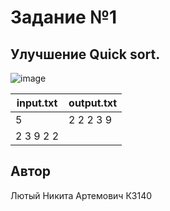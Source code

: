 # Задание №1
##  Улучшение Quick sort.

![image](https://github.com/user-attachments/assets/7c1bfcbc-3682-4c65-88a5-e5c8b6324504)


| input.txt | output.txt |
|-----------|------------|
| 5         | 2 2 2 3 9  |
| 2 3 9 2 2 |            |

## Автор
Лютый Никита Артемович К3140
